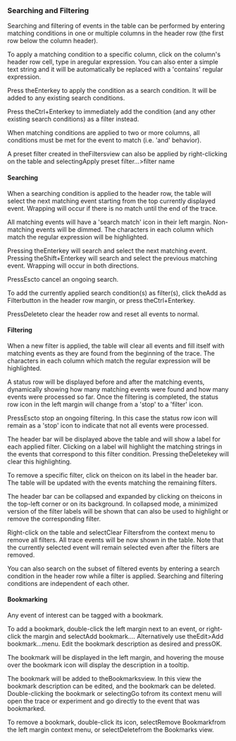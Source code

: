 ### Searching and Filtering

Searching and filtering of events in the table can be performed by entering matching conditions in one or multiple columns in the header row (the first row below the column header).

To apply a matching condition to a specific column, click on the column's header row cell, type in aregular expression. You can also enter a simple text string and it will be automatically be replaced with a 'contains' regular expression.

Press theEnterkey to apply the condition as a search condition. It will be added to any existing search conditions.

Press theCtrl+Enterkey to immediately add the condition (and any other existing search conditions) as a filter instead.

When matching conditions are applied to two or more columns, all conditions must be met for the event to match (i.e. 'and' behavior).

A preset filter created in theFiltersview can also be applied by right-clicking on the table and selectingApply preset filter...>filter name

#### Searching

When a searching condition is applied to the header row, the table will select the next matching event starting from the top currently displayed event. Wrapping will occur if there is no match until the end of the trace.

All matching events will have a 'search match' icon in their left margin. Non-matching events will be dimmed. The characters in each column which match the regular expression will be highlighted.



Pressing theEnterkey will search and select the next matching event. Pressing theShift+Enterkey will search and select the previous matching event. Wrapping will occur in both directions.

PressEscto cancel an ongoing search.

To add the currently applied search condition(s) as filter(s), click theAdd as Filterbutton in the header row margin, or press theCtrl+Enterkey.

PressDeleteto clear the header row and reset all events to normal.

#### Filtering

When a new filter is applied, the table will clear all events and fill itself with matching events as they are found from the beginning of the trace. The characters in each column which match the regular expression will be highlighted.

A status row will be displayed before and after the matching events, dynamically showing how many matching events were found and how many events were processed so far. Once the filtering is completed, the status row icon in the left margin will change from a 'stop' to a 'filter' icon.



PressEscto stop an ongoing filtering. In this case the status row icon will remain as a 'stop' icon to indicate that not all events were processed.

The header bar will be displayed above the table and will show a label for each applied filter. Clicking on a label will highlight the matching strings in the events that correspond to this filter condition. Pressing theDeletekey will clear this highlighting.

To remove a specific filter, click on theicon on its label in the header bar. The table will be updated with the events matching the remaining filters.

The header bar can be collapsed and expanded by clicking on theicons in the top-left corner or on its background. In collapsed mode, a minimized version of the filter labels will be shown that can also be used to highlight or remove the corresponding filter.

Right-click on the table and selectClear Filtersfrom the context menu to remove all filters. All trace events will be now shown in the table. Note that the currently selected event will remain selected even after the filters are removed.

You can also search on the subset of filtered events by entering a search condition in the header row while a filter is applied. Searching and filtering conditions are independent of each other.

#### Bookmarking

Any event of interest can be tagged with a bookmark.

To add a bookmark, double-click the left margin next to an event, or right-click the margin and selectAdd bookmark.... Alternatively use theEdit>Add bookmark...menu. Edit the bookmark description as desired and pressOK.

The bookmark will be displayed in the left margin, and hovering the mouse over the bookmark icon will display the description in a tooltip.

The bookmark will be added to theBookmarksview. In this view the bookmark description can be edited, and the bookmark can be deleted. Double-clicking the bookmark or selectingGo tofrom its context menu will open the trace or experiment and go directly to the event that was bookmarked.

To remove a bookmark, double-click its icon, selectRemove Bookmarkfrom the left margin context menu, or selectDeletefrom the Bookmarks view.